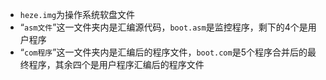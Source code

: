 - `heze.img`为操作系统软盘文件
- “`asm文件`”这一文件夹内是汇编源代码，`boot.asm`是监控程序，剩下的4个是用户程序
- “`com程序`”这一文件夹内是汇编后的程序文件，`boot.com`是5个程序合并后的最终程序，其余四个是用户程序汇编后的程序文件

